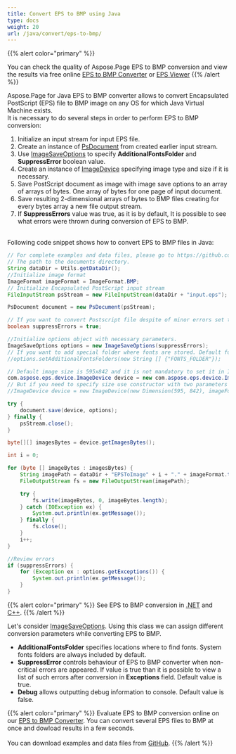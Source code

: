 ```yaml
---
title: Convert EPS to BMP using Java
type: docs
weight: 20
url: /java/convert/eps-to-bmp/
---
```


{{% alert color="primary" %}} 

You can check the quality of Aspose.Page EPS to BMP conversion and view the results via free online <a nofollow href="https://products.aspose.app/page/conversion/eps-to-bmp">EPS to BMP Converter</a>
or <a nofollow href="https://products.aspose.app/page/viewer/eps">EPS Viewer</a> {{% /alert %}}

Aspose.Page for Java EPS to BMP converter allows to convert Encapsulated PostScript (EPS) file to BMP image on any OS for which Java Virtual Machine exists.
<br>It is necessary to do several steps in order to perform EPS to BMP conversion:
1. Initialize an input stream for input EPS file.
2. Create an instance of [PsDocument](https://apireference.aspose.com/page/java/com.aspose.eps/psdocument) from created earlier input stream.
4. Use [ImageSaveOptions](https://apireference.aspose.com/page/java/com.aspose.eps.device/imagesaveoptions) to specify **AdditionalFontsFolder** and **SuppressError** boolean value.
5. Create an instance of [ImageDevice](https://apireference.aspose.com/page/java/com.aspose.eps.device/imagedevice) specifying image type and size if it is necessary.
6. Save PostScript document as image with image save options to an array of arrays of bytes. One array of bytes for one page of input document.
7. Save resulting 2-dimensional arrays of bytes to BMP files creating for every bytes array a new file output stream.
8. If **SuppressErrors** value was true, as it is by default, It is possible to see what errors were thrown during conversion of EPS to BMP.

<br>Following code snippet shows how to convert EPS to BMP files in Java:
<br>
```Java
// For complete examples and data files, please go to https://github.com/aspose-page/Aspose.Page-for-Java
// The path to the documents directory.
String dataDir = Utils.getDataDir();
//Initialize image format
ImageFormat imageFormat = ImageFormat.BMP;
// Initialize Encapsulated PostScript input stream
FileInputStream psStream = new FileInputStream(dataDir + "input.eps");

PsDocument document = new PsDocument(psStream);

// If you want to convert Postscript file despite of minor errors set this flag
boolean suppressErrors = true;

//Initialize options object with necessary parameters.
ImageSaveOptions options = new ImageSaveOptions(suppressErrors);
// If you want to add special folder where fonts are stored. Default fonts folder in OS is always included.
//options.setAdditionalFontsFolders(new String [] {"FONTS_FOLDER"});

// Default image size is 595x842 and it is not mandatory to set it in ImageDevice
com.aspose.eps.device.ImageDevice device = new com.aspose.eps.device.ImageDevice(imageFormat);
// But if you need to specify size use constructor with two parameters
//ImageDevice device = new ImageDevice(new Dimension(595, 842), imageFormat);

try {
    document.save(device, options);
} finally {
    psStream.close();
}

byte[][] imagesBytes = device.getImagesBytes();

int i = 0;

for (byte [] imageBytes : imagesBytes) {
    String imagePath = dataDir + "EPSToImage" + i + "." + imageFormat.toString().toLowerCase();
    FileOutputStream fs = new FileOutputStream(imagePath);

    try {
        fs.write(imageBytes, 0, imageBytes.length);
    } catch (IOException ex) {
        System.out.println(ex.getMessage());
    } finally {
        fs.close();
    }
    i++;
}

//Review errors
if (suppressErrors) {
    for (Exception ex : options.getExceptions()) {
        System.out.println(ex.getMessage());
    }
}
```
{{% alert color="primary" %}}
See EPS to BMP conversion in [.NET](/page/net/convert/eps-to-bmp/) and [C++](/page/cpp/convert/eps-to-bmp/).
{{% /alert %}}

Let's consider [ImageSaveOptions](https://apireference.aspose.com/page/java/com.aspose.eps.device/imagesaveoptions). Using this class we can assign different conversion parameters while converting EPS to BMP.
<br>
- **AdditionalFontsFolder** specifies locations where to find fonts. System fonts folders are always included by default.
- **SuppressError** controls behaviour of EPS to BMP converter when non-critical errors are appeared. If value is true than it is possible to view a list of such errors after conversion in **Exceptions** field. Default value is true.
- **Debug** allows outputting debug information to console. Default value is false.

{{% alert color="primary" %}}
Evaluate EPS to BMP conversion online on our <a nofollow href="https://products.aspose.app/page/conversion/eps-to-bmp">EPS to BMP Converter</a>. You can convert several EPS files to BMP at once and dowload results in a few seconds.
<br>
<br>
You can download examples and data files from [GitHub](https://github.com/aspose-page/Aspose.Page-for-Java). {{% /alert %}} 